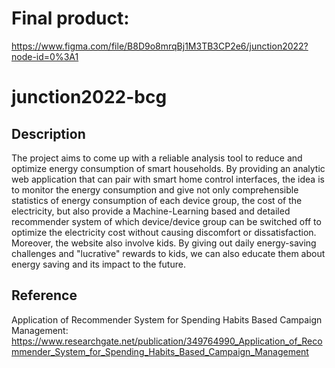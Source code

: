 # Final product:
https://www.figma.com/file/B8D9o8mrqBj1M3TB3CP2e6/junction2022?node-id=0%3A1
# junction2022-bcg
## Description  
The project aims to come up with a reliable analysis tool to reduce and optimize energy consumption of smart households. By providing an analytic web application that can pair with smart home control interfaces, the idea is to monitor the energy consumption and give not only comprehensible statistics of energy consumption of each device group, the cost of the electricity, but also provide a Machine-Learning based and detailed recommender system of which device/device group can be switched off to optimize the electricity cost without causing discomfort or dissatisfaction. Moreover, the website also involve kids. By giving out daily energy-saving challenges and "lucrative" rewards to kids, we can also educate them about energy saving and its impact to the future.   
  
## Reference  
Application of Recommender System for Spending Habits Based Campaign Management: https://www.researchgate.net/publication/349764990_Application_of_Recommender_System_for_Spending_Habits_Based_Campaign_Management  

